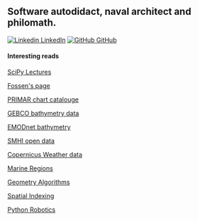 ## Software autodidact, naval architect and philomath.

[![Linkedin](https://i.stack.imgur.com/gVE0j.png) LinkedIn](https://www.linkedin.com/in/fredrik-olsson-a3381a64/)
[![GitHub](https://i.stack.imgur.com/tskMh.png) GitHub](https://github.com/freol35241)


#### Interesting reads

[SciPy Lectures](https://scipy-lectures.org/)

[Fossen's page](https://www.fossen.biz)

[PRIMAR chart catalouge](https://primar.ecc.no/primar/portal/ccw/)

[GEBCO bathymetry data](https://www.gebco.net/data_and_products/gridded_bathymetry_data/)

[EMODnet bathymetry](https://www.emodnet-bathymetry.eu/)

[SMHI open data](https://www.smhi.se/data/oppna-data)

[Copernicus Weather data](https://cds.climate.copernicus.eu/#%21/home)

[Marine Regions](http://www.marineregions.org/)

[Geometry Algorithms](http://geomalgorithms.com/)

[Spatial Indexing](https://gistbok.ucgis.org/bok-topics/spatial-indexing)

[Python Robotics](https://github.com/AtsushiSakai/PythonRobotics)
